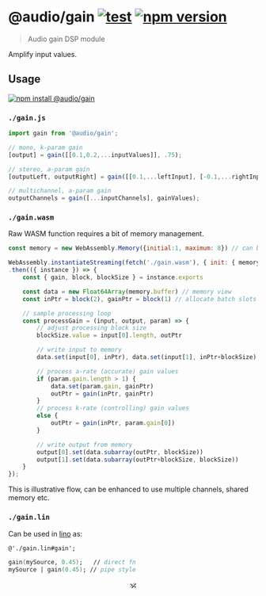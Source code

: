 # @audio/gain [![test](https://github.com/audiojs/gain/actions/workflows/test.yml/badge.svg)](https://github.com/audiojs/gain/actions/workflows/test.yml) [![npm version](https://img.shields.io/npm/v/@audio/gain)](http://npmjs.org/@audio/gain)

> Audio gain DSP module

Amplify input values.

## Usage

[![npm install @audio/gain](https://nodei.co/npm/@audio/gain.png?mini=true)](https://npmjs.org/package/@audio/gain/)


### `./gain.js`

```js
import gain from '@audio/gain';

// mono, k-param gain
[output] = gain([[0.1,0.2,...inputValues]], .75);

// stereo, a-param gain
[outputLeft, outputRight] = gain([[0.1,...leftInput], [-0.1,...rightInput]], [.5,.6,...gainValues]);

// multichannel, a-param gain
outputChannels = gain([...inputChannels], gainValues);
```

### `./gain.wasm`

Raw WASM function requires a bit of memory management.

```js
const memory = new WebAssembly.Memory({initial:1, maximum: 8}) // can be shared

WebAssembly.instantiateStreaming(fetch('./gain.wasm'), { init: { memory } })
.then(({ instance }) => {
	const { gain, block, blockSize } = instance.exports

	const data = new Float64Array(memory.buffer) // memory view
	const inPtr = block(2), gainPtr = block(1) // allocate batch slots for audio buffers

	// sample processing loop
	const processGain = (input, output, param) => {
		// adjust processing block size
		blockSize.value = input[0].length, outPtr

		// write input to memory
		data.set(input[0], inPtr), data.set(input[1], inPtr+blockSize)

		// process a-rate (accurate) gain values
		if (param.gain.length > 1) {
			data.set(param.gain, gainPtr)
			outPtr = gain(inPtr, gainPtr)
		}
		// process k-rate (controlling) gain values
		else {
			outPtr = gain(inPtr, param.gain[0])
		}

		// write output from memory
		output[0].set(data.subarray(outPtr, blockSize))
		output[1].set(data.subarray(outPtr+blockSize, blockSize))
	}
});
```

This is illustrative flow, can be enhanced to use multiple channels, shared memory etc.

<!-- It uses [simplest malloc](https://github.com/rain-1/awesome-allocators/blob/master/bump.md), which serves init purpose. -->

<!-- To get familiar with memory pointers, see the [tutorial](https://wasmbyexample.dev/examples/reading-and-writing-audio/reading-and-writing-audio.assemblyscript.en-us.html). -->


### `./gain.lin`

Can be used in [lino](https://github.com/audio-lab/lino) as:

```fs
@'./gain.lin#gain';

gain(mySource, 0.45);	// direct fn
mySource | gain(0.45); // pipe style
```


<!--
### `./gain-stream.js`

```js
var Generator = require('audio-generator/stream');
var Gain = require('@audio/gain/stream');
var Speaker = require('audio-speaker/stream');

var generator = Generator({ duration: 2 });
var gain = Gain(0.5);
var speaker = Speaker();

generator.pipe(gain).pipe(speaker);
```

#### Pull-stream

```js
var generator = require('audio-generator/pull');
var gain = require('@audio/gain/pull');
var speaker = require('audio-speaker/pull');
var pull = require('pull-stream/pull');

pull(
	generator(Math.random, { duration: 2 }),
	gain({ volume: .4 }),
	speaker()
);
```
-->

<!--

Command:

```sh
$ cat sample.wav | gain --volume 0.5 | speaker
```
-->

<!--
## Related

> [audio-generator](https://github.com/audiojs/audio-generator) — generate stream with a function.<br/>
> [audio-speaker](https://github.com/audiojs/audio-speaker) — output stream to node/browser speaker.<br/>
> [GainNode](https://developer.mozilla.org/en-US/docs/Web/API/GainNode) — gain node in web-audio-api.</br>
> [pcm-volume](https://npmjs.org/package/pcm-volume) — similar package, volume is taken as tangential.</br>
-->

<p align=center>🕉</p>
